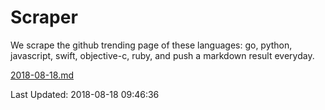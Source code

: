 # Scraper

We scrape the github trending page of these languages: go, python, javascript, swift, objective-c, ruby, and push a markdown result everyday.

[2018-08-18.md](https://github.com/henson/Scraper/blob/master/2018-08-18.md)

Last Updated: 2018-08-18 09:46:36